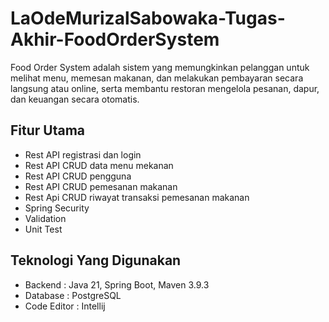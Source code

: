 # LaOdeMurizalSabowaka-Tugas-Akhir-FoodOrderSystem
Food Order System adalah sistem yang memungkinkan pelanggan untuk melihat menu, memesan makanan, dan melakukan pembayaran secara langsung atau online, serta membantu restoran mengelola pesanan, dapur, dan keuangan secara otomatis.

## Fitur Utama
- Rest API registrasi dan login
- Rest API CRUD data menu mekanan
- Rest API CRUD pengguna
- Rest API CRUD pemesanan makanan
- Rest Api CRUD riwayat transaksi pemesanan makanan
- Spring Security
- Validation
- Unit Test
## Teknologi Yang Digunakan
- Backend : Java 21, Spring Boot, Maven 3.9.3
- Database : PostgreSQL
- Code Editor : Intellij
  
